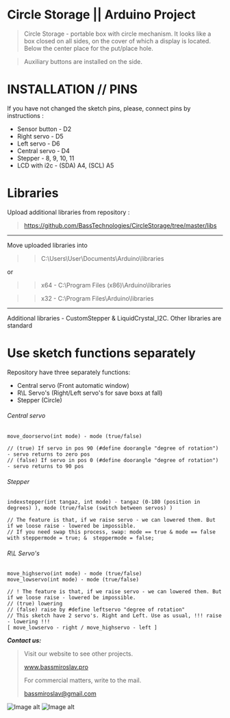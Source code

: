 # Circle Storage || Arduino Project

>Circle Storage - portable box with circle mechanism.
It looks like a box closed on all sides, on the cover of which a display is located. Below the center place for the put/place hole.

>Auxiliary buttons are installed on the side.

# INSTALLATION // PINS #

If you have not changed the sketch pins, please, connect pins by instructions :

+ Sensor button - D2
+ Right servo - D5
+ Left servo - D6
+ Central servo - D4
+ Stepper - 8, 9, 10, 11
+ LCD with i2c - (SDA)	A4, (SCL)	A5

# Libraries #

Upload additional libraries from repository :
> https://github.com/BassTechnologies/CircleStorage/tree/master/libs

<hr>

Move uploaded libraries into
>> C:\Users\User\Documents\Arduino\libraries

or

>> x64 - C:\Program Files (x86)\Arduino\libraries

>> x32 - C:\Program Files\Arduino\libraries

<hr>

Additional libraries - CustomStepper & LiquidCrystal_I2C. Other libraries are standard

# Use sketch functions separately #

Repository have three separately functions:
* Central servo (Front automatic window)
* R\L Servo's (Right/Left servo's for save boxs at fall)
* Stepper (Circle)

###### Central servo ######
    move_doorservo(int mode) - mode (true/false)
    
    // (true) If servo in pos 90 (#define doorangle "degree of rotation") - servo returns to zero pos
    // (false) If servo in pos 0 (#define doorangle "degree of rotation") - servo returns to 90 pos
###### Stepper ######
    indexstepper(int tangaz, int mode) - tangaz (0-180 (position in degrees) ), mode (true/false (switch between servos) )
    
    // The feature is that, if we raise servo - we can lowered them. But if we loose raise - lowered be impossible.
    // If you need swap this process, swap: mode == true & mode == false with steppermode = true; &  steppermode = false;
###### R\L Servo's ######
    move_highservo(int mode) - mode (true/false)
    move_lowservo(int mode) - mode (true/false)
    
    // ! The feature is that, if we raise servo - we can lowered them. But if we loose raise - lowered be impossible.
    // (true) lowering
    // (false) raise by #define leftservo "degree of rotation"
    // This sketch have 2 servo's. Right and Left. Use as usual, !!! raise - lowering !!!
    [ move_lowservo - right / move_highservo - left ]
    
    
***Contact us:***

>Visit our website to see other projects.
>
>www.bassmiroslav.pro
>
>For commercial matters, write to the mail.
>
><bassmiroslav@gmail.com>

![Image alt](https://github.com/BassTechnologies/CircleStorage/raw/master/img/photo_2020-02-29_12-24-23.jpg)
![Image alt](https://github.com/BassTechnologies/CircleStorage/raw/master/img/photo_2020-02-29_12-30-04.jpg)
